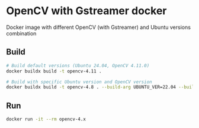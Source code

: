 # OpenCV with Gstreamer docker

Docker image with different OpenCV (with Gstreamer) and Ubuntu versions combination

## Build

```bash
# Build default versions (Ubuntu 24.04, OpenCV 4.11.0)
docker buildx build -t opencv-4.11 .

# Build with specific Ubuntu version and OpenCV version
docker buildx build -t opencv-4.8 . --build-arg UBUNTU_VER=22.04 --build-arg OPENCV_VER=4.8.1
```

## Run

```bash
docker run -it --rm opencv-4.x
```